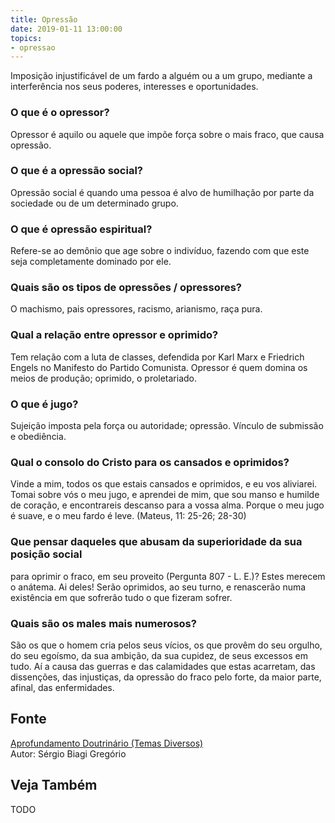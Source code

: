 ```yaml
---
title: Opressão
date: 2019-01-11 13:00:00
topics: 
- opressao
---
```


Imposição injustificável de um fardo a alguém ou a um grupo, mediante a
interferência nos seus poderes, interesses e oportunidades.

### O que é o opressor?
Opressor é aquilo ou aquele que impõe força sobre o mais fraco, que
causa opressão.

### O que é a opressão social?
Opressão social é quando uma pessoa é alvo de humilhação por parte da
sociedade ou de um determinado grupo.

### O que é opressão espiritual?
Refere-se ao demônio que age sobre o indivíduo, fazendo com que este
seja completamente dominado por ele.

### Quais são os tipos de opressões / opressores?
O machismo, pais opressores, racismo, arianismo, raça pura.

### Qual a relação entre opressor e oprimido?
Tem relação com a luta de classes, defendida por Karl Marx e Friedrich
Engels no Manifesto do Partido Comunista. Opressor é quem domina os
meios de produção; oprimido, o proletariado.

### O que é jugo?
Sujeição imposta pela força ou autoridade; opressão. Vínculo de
submissão e obediência.

### Qual o consolo do Cristo para os cansados e oprimidos?
Vinde a mim, todos os que estais cansados e oprimidos, e eu vos
aliviarei. Tomai sobre vós o meu jugo, e aprendei de mim, que sou manso
e humilde de coração, e encontrareis descanso para a vossa alma. Porque
o meu jugo é suave, e o meu fardo é leve. (Mateus, 11: 25-26; 28-30)

### Que pensar daqueles que abusam da superioridade da sua posição social
para oprimir o fraco, em seu proveito (Pergunta 807 - L. E.)?
Estes merecem o anátema. Ai deles! Serão oprimidos, ao seu turno, e
renascerão numa existência em que sofrerão tudo o que fizeram sofrer.

### Quais são os males mais numerosos?
São os que o homem cria pelos seus vícios, os que provêm do seu orgulho,
do seu egoísmo, da sua ambição, da sua cupidez, de seus excessos em
tudo. Aí a causa das guerras e das calamidades que estas acarretam, das
dissenções, das injustiças, da opressão do fraco pelo forte, da maior
parte, afinal, das enfermidades.

## Fonte
[Aprofundamento Doutrinário (Temas Diversos)](https://sites.google.com/view/aprofundamentodoutrinario/opressão)  
Autor: Sérgio Biagi Gregório



## Veja Também
TODO


